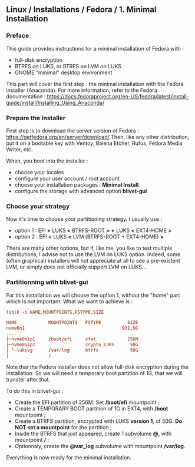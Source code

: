 ## Linux / Installations / Fedora / 1. Minimal Installation

### Preface

This guide provides instructions for a minimal installation of Fedora with :
- full-disk encryption
- BTRFS on LUKS, or BTRFS on LVM on LUKS
- GNOME "minimal" desktop environment

This part will cover the first step : the minimal installation with the Fedora installer (Anaconda).
For more information, refer to the Fedora documentation :
https://docs.fedoraproject.org/en-US/fedora/latest/install-guide/install/Installing_Using_Anaconda/


### Prepare the installer

First step is to download the server version of Fedora : https://getfedora.org/en/server/download/
Then, like any other distribution, put it on a bootable key with Ventoy, Balena Etcher, Rufus, Fedora Media Writer, etc.

When, you boot into the installer :
- choose your locales
- configure your user account / root account
- choose your installation packages : **Minimal Install**
- configure the storage with advanced option **blivet-gui**

### Choose your strategy

Now it's time to choose your partitioning strategy. I usually use :
- option 1 : EFI **+** LUKS **<** BTRFS-ROOT **>** **+** LUKS **<** EXT4-HOME **>**
- option 2 : EFI **+** LUKS **<** LVM (BTRFS-ROOT + EXT4-HOME) **>**

There are many other options, but if, like me, you like to test multiple distributions, I advise not to use the LVM on LUKS option.
Indeed, some (often graphical) installers will not appreciate at all to see a pre-existent LVM, or simply does not officially support LVM on LUKS...

### Partitionning with blivet-gui

For this installation we will choose the option 1, without the "home" part which is not important.
What we want to achieve is :

```ini
lsblk -o NAME,MOUNTPOINTS,FSTYPE,SIZE

NAME            MOUNTPOINTS   FSTYPE          SIZE
nvme0n1                                     931,5G
...
├─nvme0n1p1     /boot/efi     vfat            256M
├─nvme0n1p2                   crypto_LUKS      50G
│ └─luksvg      /var/log      btrfs            50G
│               /     
```

Note that the Fedora installer does not allow full-disk encryption during the installation.
So we will need a temporary boot partition of 1G, that we will transfer after that.

To do this in blivet-gui :
- Create the EFI partition of 256M. Set **/boot/efi** mountpoint ;
- Create a TEMPORARY BOOT partition of 1G in EXT4, with **/boot** mountpoint ;
- Create a BTRFS partition, encrypted with LUKS **version 1**, of 50G. **Do NOT set a mountpoint** for the partition ;
- Inside the BTRFS that just appeared, create 1 subvolume **@**, with mountpoint **/** ;
- Optionnaly, create the **@var_log** subvolume with mountpoint **/var/log**. 


Everything is now ready for the minimal installation.
